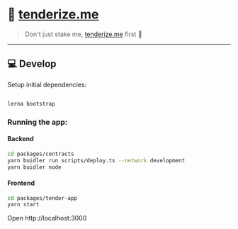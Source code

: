 # 🥩 [tenderize.me](https://tenderize.me)

> Don't just stake me, [tenderize.me](https://tenderize.me) first 🔨

---

## 💻 Develop

Setup initial dependencies:
```bash

lerna bootstrap

```
### Running the app:
#### Backend
```bash
cd packages/contracts
yarn buidler run scripts/deploy.ts --network development
yarn buidler node
```

#### Frontend
```bash
cd packages/tender-app
yarn start
```

Open http://localhost:3000
